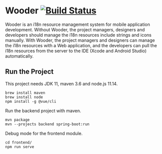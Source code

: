 # Wooder [![Build Status](https://travis-ci.org/MuShare/Wooder.svg?branch=master)](https://travis-ci.org/MuShare/Wooder)

Wooder is an i18n resource management system for mobile application development.
Without Wooder, the project managers, designers and developers should manage the i18n resources include strings and icons manually.
With Wooder, the project managers and designers can manage the i18n resources with a Web application,
and the developers can pull the i18n resources from the server to the IDE (Xcode and Android Studio) automatically.

## Run the Project

This project needs JDK 11, maven 3.6 and node.js 11.14.

```Shell
brew install maven
brew install node
npm install -g @vue/cli
```

Run the backend project with maven.

```Shell
mvn package
mvn --projects backend spring-boot:run
```

Debug mode for the frontend module.

```Shell
cd frontend/
npm run serve
```

